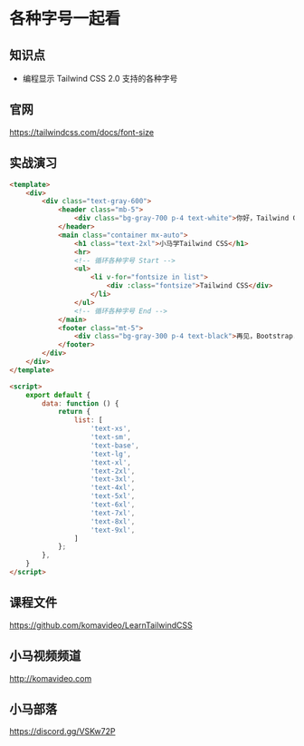 各种字号一起看
=============

## 知识点

* 编程显示 Tailwind CSS 2.0 支持的各种字号

## 官网

https://tailwindcss.com/docs/font-size

## 实战演习

```html
<template>
    <div>
        <div class="text-gray-600">
            <header class="mb-5">
                <div class="bg-gray-700 p-4 text-white">你好，Tailwind CSS.</div>
            </header>
            <main class="container mx-auto">
                <h1 class="text-2xl">小马学Tailwind CSS</h1>
                <hr>
                <!-- 循环各种字号 Start -->
                <ul>
                    <li v-for="fontsize in list">
                        <div :class="fontsize">Tailwind CSS</div>
                    </li>
                </ul>
                <!-- 循环各种字号 End -->
            </main>
            <footer class="mt-5">
                <div class="bg-gray-300 p-4 text-black">再见，Bootstrap.</div>
            </footer>
        </div>
    </div>
</template>

<script>
    export default {
        data: function () {
            return {
                list: [
                    'text-xs',
                    'text-sm',
                    'text-base',
                    'text-lg',
                    'text-xl',
                    'text-2xl',
                    'text-3xl',
                    'text-4xl',
                    'text-5xl',
                    'text-6xl',
                    'text-7xl',
                    'text-8xl',
                    'text-9xl',
                ]
            };
        },
    }
</script>
```

## 课程文件

https://github.com/komavideo/LearnTailwindCSS

## 小马视频频道

http://komavideo.com

## 小马部落

https://discord.gg/VSKw72P